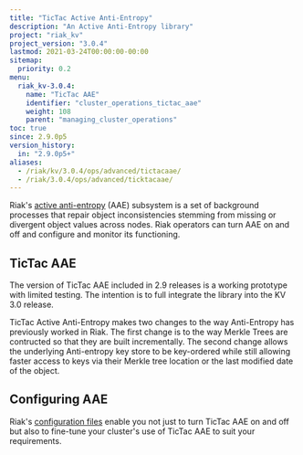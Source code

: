 ```yaml
---
title: "TicTac Active Anti-Entropy"
description: "An Active Anti-Entropy library"
project: "riak_kv"
project_version: "3.0.4"
lastmod: 2021-03-24T00:00:00-00:00
sitemap:
  priority: 0.2
menu:
  riak_kv-3.0.4:
    name: "TicTac AAE"
    identifier: "cluster_operations_tictac_aae"
    weight: 108
    parent: "managing_cluster_operations"
toc: true
since: 2.9.0p5
version_history:
  in: "2.9.0p5+"
aliases:
  - /riak/kv/3.0.4/ops/advanced/tictacaae/
  - /riak/3.0.4/ops/advanced/ticktacaae/
---
```


Riak's [active anti-entropy](../../../learn/concepts/active-anti-entropy/) \(AAE) subsystem is a set of background processes that repair object inconsistencies stemming from missing or divergent object values across nodes. Riak operators can turn AAE on and off and configure and monitor its functioning.

## TicTac AAE

The version of TicTac AAE included in 2.9 releases is a working prototype with limited testing. The intention is to full integrate the library into the KV 3.0 release.

TicTac Active Anti-Entropy makes two changes to the way Anti-Entropy has previously worked in Riak. The first change is to the way Merkle Trees are contructed so that they are built incrementally. The second change allows the underlying Anti-entropy key store to be key-ordered while still allowing faster access to keys via their Merkle tree location or the last modified date of the object.

## Configuring AAE

Riak's [configuration files](../../../configuring/reference/) enable you not just to turn TicTac AAE on and
off but also to fine-tune your cluster's use of TicTac AAE to suit your requirements.


